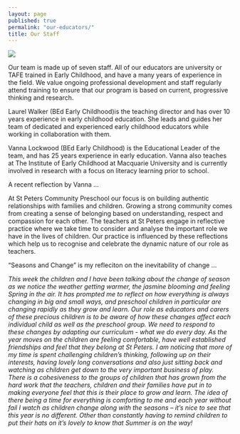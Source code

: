 ```yaml
---
layout: page
published: true
permalink: "our-educators/"
title: Our Staff
---
```


![](//_posts/static/IMG_5188%203.jpg)

Our team is made up of seven staff. All of our educators are university or TAFE trained in Early Childhood, and have a many years of experience in the field. We value ongoing professional development and staff regularly attend training to ensure that our program is based on current, progressive thinking and  research.

Laurel Walker (BEd Early Childhood)is the teaching director and has over 10 years experience in early childhood education. She leads and guides her team of dedicated and experienced early childhood educators while working in collaboration with them.

Vanna Lockwood (BEd Early Childhood) is the Educational Leader of the team, and has 25 years experience in early education. Vanna also teaches at The Institute of Early Childhood at Macquarie University and is currently involved in research with a focus on literacy learning prior to school.


A recent reflection by Vanna ...

At St Peters Community Preschool our focus is on building authentic relationships with families and children. Growing a strong community comes from creating a sense of belonging based on understanding, respect and compassion for each other. The teachers at St Peters engage in reflective practice where we take time to consider and analyse the important role we have in the lives of children. Our practice is influenced by these reflections which help us to recognise and celebrate the dynamic nature of our role as teachers. 

 “Seasons and Change” is my refleciton on the inevitability of change ...
 
_This week the children and I have been talking about the change of season as we notice the weather getting warmer, the jasmine blooming and feeling Spring in the air. It has prompted me to reflect on how everything is always changing in big and small ways, and preschool children in particular are changing rapidly as they grow and learn. Our role as educators and carers of these precious children is to be aware of how these changes affect each individual child as well as the preschool group. We need to respond to these changes by adapting our curriculum - what we do every day.
 As the year moves on the children are feeling comfortable, have well established friendships and feel that they belong at St Peters. I am noticing that more of my time is spent challenging children’s thinking, following up on their interests, having lovely long conversations and also just sitting back and watching as children get down to the very important business of play. There is a cohesiveness to the groups of children that has grown from the hard work that the teachers, children and their families have put in to making everyone feel that this is their place to grow and learn.
The idea of there being a time for everything is comforting to me and each year without fail I watch as children change along with the seasons – it’s nice to see that this year is no different. Other than constantly having to remind children to put their hats on it’s lovely to know that Summer is on the way!_
